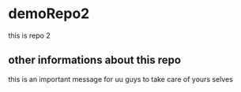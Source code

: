 # demoRepo2
this is repo 2
## other informations about this repo
this is an important message for uu guys to take care of yours selves
